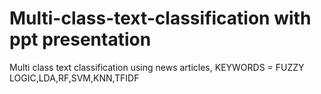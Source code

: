 # Multi-class-text-classification with ppt presentation
Multi class text classification using news articles,
KEYWORDS = FUZZY LOGIC,LDA,RF,SVM,KNN,TFIDF
